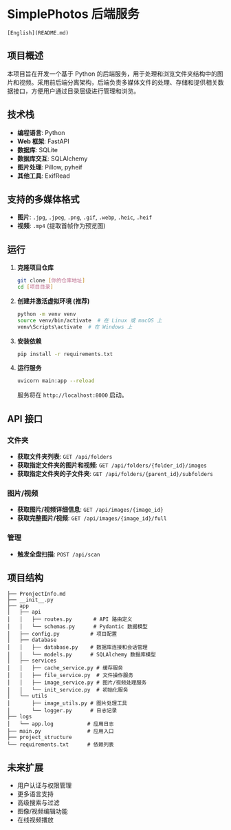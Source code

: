 # SimplePhotos 后端服务

    [English](README.md)

## 项目概述

本项目旨在开发一个基于 Python 的后端服务，用于处理和浏览文件夹结构中的图片和视频。采用前后端分离架构，后端负责多媒体文件的处理、存储和提供相关数据接口，方便用户通过目录层级进行管理和浏览。

## 技术栈

- **编程语言**: Python
- **Web 框架**: FastAPI
- **数据库**: SQLite
- **数据库交互**: SQLAlchemy
- **图片处理**: Pillow, pyheif
- **其他工具**: ExifRead

## 支持的多媒体格式

- **图片**: `.jpg`, `.jpeg`, `.png`, `.gif`, `.webp`, `.heic`, `.heif`
- **视频**: `.mp4` (提取首帧作为预览图)

## 运行

1. **克隆项目仓库**

   ```bash
   git clone [你的仓库地址]
   cd [项目目录]
   ```

2. **创建并激活虚拟环境 (推荐)**

   ```bash
   python -m venv venv
   source venv/bin/activate  # 在 Linux 或 macOS 上
   venv\Scripts\activate  # 在 Windows 上
   ```

3. **安装依赖**

   ```bash
   pip install -r requirements.txt
   ```

4. **运行服务**

   ```bash
   uvicorn main:app --reload
   ```

   服务将在 `http://localhost:8000` 启动。

## API 接口

### 文件夹

- **获取文件夹列表**: `GET /api/folders`
- **获取指定文件夹的图片和视频**: `GET /api/folders/{folder_id}/images`
- **获取指定文件夹的子文件夹**: `GET /api/folders/{parent_id}/subfolders`

### 图片/视频

- **获取图片/视频详细信息**: `GET /api/images/{image_id}`
- **获取完整图片/视频**: `GET /api/images/{image_id}/full`

### 管理

- **触发全盘扫描**: `POST /api/scan`

## 项目结构

```
├── PronjectInfo.md
├── __init__.py
├── app
│   ├── api
│   │   ├── routes.py       # API 路由定义
│   │   └── schemas.py      # Pydantic 数据模型
│   ├── config.py          # 项目配置
│   ├── database
│   │   ├── database.py    # 数据库连接和会话管理
│   │   └── models.py      # SQLAlchemy 数据库模型
│   ├── services
│   │   ├── cache_service.py # 缓存服务
│   │   ├── file_service.py  # 文件操作服务
│   │   ├── image_service.py # 图片/视频处理服务
│   │   └── init_service.py  # 初始化服务
│   └── utils
│       ├── image_utils.py # 图片处理工具
│       └── logger.py      # 日志记录
├── logs
│   └── app.log           # 应用日志
├── main.py               # 应用入口
├── project_structure
└── requirements.txt      # 依赖列表
```

## 未来扩展

- 用户认证与权限管理
- 更多语言支持
- 高级搜索与过滤
- 图像/视频编辑功能
- 在线视频播放